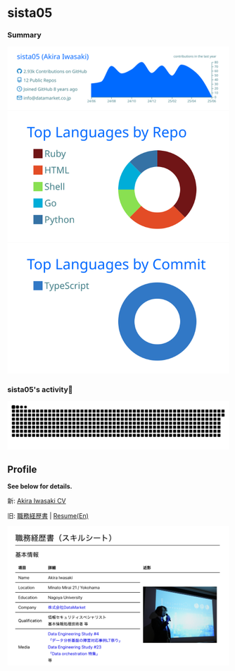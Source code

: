 # sista05

### Summary

[![](https://raw.githubusercontent.com/sista05/sista05/master/profile-summary-card-output/transparent/0-profile-details.svg)](https://github.com/vn7n24fzkq/github-profile-summary-cards)
[![](https://raw.githubusercontent.com/sista05/sista05/master/profile-summary-card-output/transparent/1-repos-per-language.svg)](https://github.com/vn7n24fzkq/github-profile-summary-cards)
[![](https://raw.githubusercontent.com/sista05/sista05/master/profile-summary-card-output/transparent/2-most-commit-language.svg)](https://github.com/vn7n24fzkq/github-profile-summary-cards)


### sista05's activity🌵
![github-contribution-grid-snake](https://raw.githubusercontent.com/sista05/sista05/master/img/ocean.svg)

## Profile

**See below for details.**<br>

新:
[Akira Iwasaki CV](https://profile.datamarket.co.jp) 

旧:
[職務経歴書](https://github.com/sista05/Curriculum-Vitae) | [Resume(En)](https://datamarket.co.jp/Resume.pdf)

![CurriculumVitae](img/CurriculumVitae.png)
